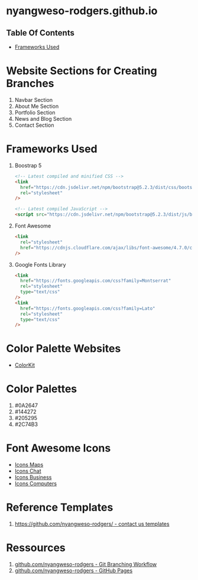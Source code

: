 # nyangweso-rodgers.github.io

## Table Of Contents

- [Frameworks Used](#Frameworks-Used)

# Website Sections for Creating Branches

1. Navbar Section
2. About Me Section
3. Portfolio Section
4. News and Blog Section
5. Contact Section

# Frameworks Used

1. Boostrap 5

   ```html
   <!-- Latest compiled and minified CSS -->
   <link
     href="https://cdn.jsdelivr.net/npm/bootstrap@5.2.3/dist/css/bootstrap.min.css"
     rel="stylesheet"
   />

   <!-- Latest compiled JavaScript -->
   <script src="https://cdn.jsdelivr.net/npm/bootstrap@5.2.3/dist/js/bootstrap.bundle.min.js"></script>
   ```

2. Font Awesome

   ```html
   <link
     rel="stylesheet"
     href="https://cdnjs.cloudflare.com/ajax/libs/font-awesome/4.7.0/css/font-awesome.min.css"
   />
   ```

3. Google Fonts Library

   ```html
   <link
     href="https://fonts.googleapis.com/css?family=Montserrat"
     rel="stylesheet"
     type="text/css"
   />
   <link
     href="https://fonts.googleapis.com/css?family=Lato"
     rel="stylesheet"
     type="text/css"
   />
   ```

# Color Palette Websites

- [ColorKit](https://colorkit.co/profile/Rodgers)

# Color Palettes

1. #0A2647
2. #144272
3. #205295
4. #2C74B3

# Font Awesome Icons

- [Icons Maps](https://www.w3schools.com/icons/fontawesome5_icons_maps.asp)
- [Icons Chat](https://www.w3schools.com/icons/fontawesome5_icons_chat.asp)
- [Icons Business](https://www.w3schools.com/icons/fontawesome5_icons_business.asp)
- [Icons Computers](https://www.w3schools.com/icons/fontawesome5_icons_computers.asp)

# Reference Templates

1. [https://github.com/nyangweso-rodgers/ - contact us templates](https://github.com/nyangweso-rodgers/)

# Ressources

1. [github.com/nyangweso-rodgers - Git Branching Workflow](https://github.com/nyangweso-rodgers/My-Journey-Into-Computer-Science/tree/master/06-Version-Control/01-Git/02-Git-Branching)
2. [github.com/nyangweso-rodgers - GitHub Pages](https://github.com/nyangweso-rodgers/My-Journey-Into-Computer-Science/tree/master/06-Version-Control/02-GitHub)
